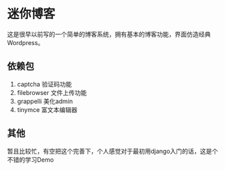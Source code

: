 迷你博客
============

这是很早以前写的一个简单的博客系统，拥有基本的博客功能，界面仿造经典Wordpress。



依赖包
------------
1. captcha        验证码功能
2. filebrowser    文件上传功能
3. grappelli      美化admin
4. tinymce        富文本编辑器



其他
------------
暂且比较忙，有空把这个完善下，个人感觉对于最初用django入门的话，这是个不错的学习Demo